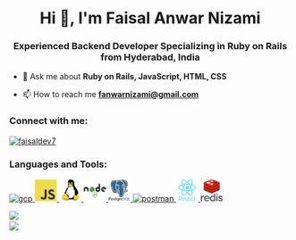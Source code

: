 
<h1 align="center">Hi 👋, I'm Faisal Anwar Nizami</h1>  
<h3 align="center">Experienced Backend Developer Specializing in Ruby on Rails from Hyderabad, India</h3>  
  
- 💬 Ask me about **Ruby on Rails, JavaScript, HTML, CSS**  
  
- 📫 How to reach me **fanwarnizami@gmail.com**  
  
<h3 align="left">Connect with me:</h3> <a href="https://linkedin.com/in/faisaldev7" target="blank"><img align="center" src="https://raw.githubusercontent.com/rahuldkjain/github-profile-readme-generator/master/src/images/icons/Social/linked-in-alt.svg" alt="faisaldev7" height="30" width="40" /></a>  
  
<h3 align="left">Languages and Tools:</h3>  
<p align="left"> <a href="https://cloud.google.com" target="_blank" rel="noreferrer"> <img src="https://www.vectorlogo.zone/logos/google_cloud/google_cloud-icon.svg" alt="gcp" width="40" height="40"/> </a> <a href="https://developer.mozilla.org/en-US/docs/Web/JavaScript" target="_blank" rel="noreferrer"> <img src="https://raw.githubusercontent.com/devicons/devicon/master/icons/javascript/javascript-original.svg" alt="javascript" width="40" height="40"/> </a> <a href="https://www.linux.org/" target="_blank" rel="noreferrer"> <img src="https://raw.githubusercontent.com/devicons/devicon/master/icons/linux/linux-original.svg" alt="linux" width="40" height="40"/> </a> <a href="https://nodejs.org" target="_blank" rel="noreferrer"> <img src="https://raw.githubusercontent.com/devicons/devicon/master/icons/nodejs/nodejs-original-wordmark.svg" alt="nodejs" width="40" height="40"/> </a> <a href="https://www.postgresql.org" target="_blank" rel="noreferrer"> <img src="https://raw.githubusercontent.com/devicons/devicon/master/icons/postgresql/postgresql-original-wordmark.svg" alt="postgresql" width="40" height="40"/> </a> <a href="https://postman.com" target="_blank" rel="noreferrer"> <img src="https://www.vectorlogo.zone/logos/getpostman/getpostman-icon.svg" alt="postman" width="40" height="40"/> </a> <a href="https://reactjs.org/" target="_blank" rel="noreferrer"> <img src="https://raw.githubusercontent.com/devicons/devicon/master/icons/react/react-original-wordmark.svg" alt="react" width="40" height="40"/> </a> <a href="https://redis.io" target="_blank" rel="noreferrer"> <img src="https://raw.githubusercontent.com/devicons/devicon/master/icons/redis/redis-original-wordmark.svg" alt="redis" width="40" height="40"/> </a> </p>  
  


![](https://github-readme-stats.vercel.app/api?username=faisaldev7&theme=default&hide_border=true&include_all_commits=false&count_private=true)<br/>
![](https://github-readme-stats.vercel.app/api/top-langs/?username=faisaldev7&theme=default&hide_border=true&include_all_commits=false&count_private=true&layout=compact)
